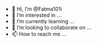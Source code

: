 - 👋 Hi, I’m @Fatma101i
- 👀 I’m interested in ...
- 🌱 I’m currently learning ...
- 💞️ I’m looking to collaborate on ...
- 📫 How to reach me ...

<!---
Fatma101i/Fatma101i is a ✨ special ✨ repository because its `README.md` (this file) appears on your GitHub profile.
You can click the Preview link to take a look at your changes.
--->

